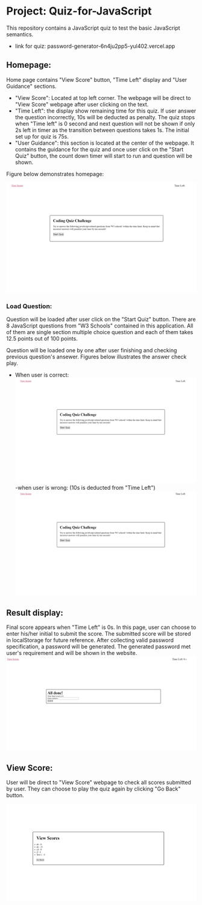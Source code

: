 # Project: Quiz-for-JavaScript
This repository contains a JavaScript quiz to test the basic JavaScript semantics.
- link for quiz: password-generator-6n4ju2pp5-yul402.vercel.app


## Homepage:
Home page contains "View Score" button, "Time Left" display and "User Guidance" sections. 

- "View Score": Located at top left corner. The webpage will be direct to "View Score" webpage after user clicking on the text.
- "Time Left": the display show remaining time for this quiz. If user answer the question incorrectly, 10s will be deducted as penalty. The quiz stops when "Time left" is 0 second and next question will not be shown if only 2s left in timer as the transition between questions takes 1s. The initial set up for quiz is 75s.
- "User Guidance": this section is located at the center of the webpage. It contains the guidance for the quiz and once user click on the "Start Quiz" button, the count down timer will start to run and question will be shown.

Figure below demonstrates homepage:

![Alt text](/Assets/Quiz_01.png?raw=true "Homepage")

### Load Question: 
Question will be loaded after user click on the "Start Quiz" button. There are 8 JavaScript questions from "W3 Schools" contained in this application. All of them are single section multiple choice question and each of them takes 12.5 points out of 100 points. 

Question will be loaded one by one after user finishing and checking previous question's ansewer. Figures below illustrates the answer check play.

- When user is correct: 
![Alt text](/Assets/Quiz_02.png?raw=true "Correct Answer")
-when user is wrong: (10s is deducted from "Time Left")
![Alt text](/Assets/Quiz_03.png?raw=true "Wrong Answer")

## Result display:
Final score appears when "Time Left" is 0s. In this page, user can choose to enter his/her initial to submit the score. The submitted score will be stored in localStorage for future reference.
After collecting valid password specification, a password will be generated. The generated password met user's requirement and will be shown in the website.
![Alt text](/Assets/Quiz_04.png?raw=true "Result Display")

## View Score:
User will be direct to "View Score" webpage to check all scores submitted by user. They can choose to play the quiz again by clicking "Go Back" button.

![Alt text](/Assets/Quiz_05.png?raw=true "View All Scores")
